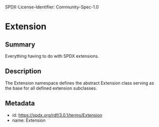 SPDX-License-Identifier: Community-Spec-1.0

# Extension

## Summary

Everything having to do with SPDX extensions.

## Description

The Extension namespace defines the abstract Extension class serving as the
base for all defined extension subclasses.

## Metadata

- id: https://spdx.org/rdf/3.0.1/terms/Extension
- name: Extension
